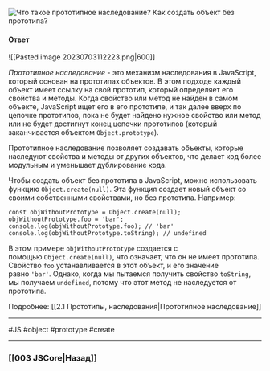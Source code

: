 ![Что такое прототипное наследование? Как создать объект без прототипа?](https://youtu.be/IooJ3P2VUYs?t=154)

#### Ответ

![[Pasted image 20230703112223.png|600]]

*Прототипное наследование* - это механизм наследования в JavaScript, который основан на прототипах объектов. В этом подходе каждый объект имеет ссылку на свой прототип, который определяет его свойства и методы. Когда свойство или метод не найден в самом объекте, JavaScript ищет его в его прототипе, и так далее вверх по цепочке прототипов, пока не будет найдено нужное свойство или метод или не будет достигнут конец цепочки прототипов (который заканчивается объектом `Object.prototype`).

Прототипное наследование позволяет создавать объекты, которые наследуют свойства и методы от других объектов, что делает код более модульным и уменьшает дублирование кода.

Чтобы создать объект без прототипа в JavaScript, можно использовать функцию `Object.create(null)`. Эта функция создает новый объект со своими собственными свойствами, но без прототипа. Например:

```
const objWithoutPrototype = Object.create(null);
objWithoutPrototype.foo = 'bar';
console.log(objWithoutPrototype.foo); // 'bar'
console.log(objWithoutPrototype.toString); // undefined
```

В этом примере `objWithoutPrototype` создается с помощью `Object.create(null)`, что означает, что он не имеет прототипа. Свойство `foo` устанавливается в этот объект, и его значение равно `'bar'`. Однако, когда мы пытаемся получить свойство `toString`, мы получаем `undefined`, потому что этот метод не наследуется от прототипа.

Подробнее: [[2.1 Прототипы, наследования|Прототипное наследование]]

___
 #JS #object #prototype #create

___

### [[003 JSCore|Назад]]